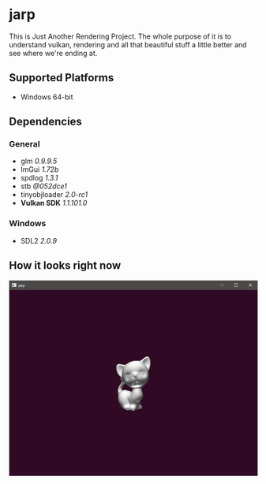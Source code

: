 # jarp

This is Just Another Rendering Project. The whole purpose of it is to understand vulkan, rendering and all that beautiful stuff a little better and see where we're ending at.

## Supported Platforms

- Windows 64-bit

## Dependencies
### General

- glm *0.9.9.5*
- ImGui *1.72b*
- spdlog *1.3.1*
- stb *@052dce1*
- tinyobjloader *2.0-rc1*
- **Vulkan SDK** *1.1.101.0*

### Windows

- SDL2 *2.0.9*

## How it looks right now

![image](Screenshots/Application.PNG)
